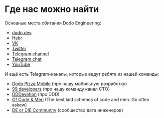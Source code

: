# Где нас можно найти

Основные места обитания Dodo Engineering:

* [dodo.dev](https://dodo.dev/)
* [Habr](https://habr.com/ru/company/dododev/)
* [VK](https://vk.com/dododev)
* [Twitter](https://twitter.com/dodopizzadev)
* [Telegram channel](https://t.me/dododev)
* [Telegram chat](https://t.me/dododevchat)
* [YouTube](https://www.youtube.com/user/dodomovie/playlists)

И ещё есть Telegram-каналы, которые ведут ребята из нашей команды:

* [Dodo Pizza Mobile](https://t.me/dodoMobile) (про нашу мобильную разработку)
* [99 developers](https://t.me/ctodevelopers) (про нашу команду канал СТО)
* [DDDevotion](https://t.me/dddevotion) (про DDD)
* [Of Code & Men](https://t.me/ofcodeandmen) (The best laid schemes of code and men. Go often askew)
* [DE or DIE Community](https://deordie.com) (сообщество дата инженеров)
